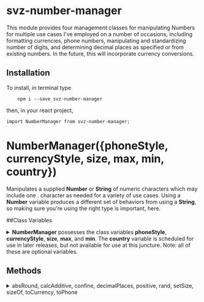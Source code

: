 # svz-number-manager

This module provides four management classes for manipulating Numbers for multiple use cases I've employed on a number of occasions, including formatting currencies, phone numbers, manipulating and standardizing number of digits, and determining decimal places as specified or from existing numbers. In the future, this will incorporate currency conversions.

## Installation
To install, in terminal type

```
	npm i --save svz-number-manager
```

then, in your react project,

```
import NumberManager from svz-number-manager;
```  


# NumberManager({phoneStyle, currencyStyle, size, max, min, country})
Manipulates a supplied <strong>Number</strong> or <strong>String</strong> of numeric characters which may include one . character as needed for a variety of use cases. Using a <strong>Number</strong> variable produces a different set of behaviors from using a <strong>String</strong>, so making sure you're using the right type is important, here.</summary>

##Class Variables
<details><summary><strong>NumberManager</strong> possesses the class variables <strong>phoneStyle</strong>, <strong>currencyStyle</strong>, <strong>size</strong>, <strong>max</strong>, and <strong>min</strong>. The <strong>country</strong> variable is scheduled for use in later releases, but not available for use at this juncture. Note: all of these are optional variables.</summary>
<p>

* **countries**
**READ-ONLY**
This is a list of the styling defaults for each country in a format shown here for the United States.

``
	US: {
		currency: {
			code: 'USD',
			format: "$*.##"
		},
		phone: "(###) ###-####"
	}
``

* **country**  
**Type: String**  
**Default:** US  
**Note:** This is more of a placeholder at the moment, as only US is implemented. Later, more will be added.
This value dictates the defaults for styling based on your country.

* **currencyStyle**  
**Type: String**  
**Default: this.countries[this.country].currency.format** || $\*:##  
This determines the default style for the **toCurrency** function.

* **max**  
**Type: Number**  
This determines the maximum numerical limit of the returned **Number** or **String**

* **min**  
**Type: Number**  
This determines the minimum numerical limit of the returned **Number** or **String**

* **num**  
**Type: Number** || **String**  
The default value used as a number. Automatically restricts by **min** and **max**, and applies **setSize** 

* **phoneStyle**  
**Type: String**  
**Default: this.countries[this.country].phone** || (###) ###-####  
This determines the default style for the **toPhone** function.

* **size**  
**Type: Number** || **String**  
**String:**
<details><summary><strong>Number</strong> Behavior</summary>
<p>

**set:** The number of decimal spaces or length of the number (depending on whether **String** or **Number** is used in the function).  
**get:**

</p>
</details>
<details><summary><strong>String</strong> Behavior</summary>
<p>

If a **.** character is found in the string, **size** is the number of decimal places in the **String** number. If no **.** character is found, **size** is the overall length of the **String**.
**Note:** Be conscious of this methodology, if you want to include a **.** character, but are not attempting to find the decimal places, you will have to set **size** using a **Number**, instead.

</p>
</details>

</p>	
</details>

## Methods

<details><summary>absRound, calcAdditive, confine, decimalPlaces, positive, rand, setSize, sizeOf, toCurrency, toPhone</summary>

### absRound(num, direction, size)
<details><summary></summary>
<p>

* **num**  
**Type: Number** || **String**  
**Default: this.num**  
The target of the function.  


</details>

### calcAdditive
<details><summary>A function to determine </summary>
<p>

* **num**  
**Type: Number** || **String**  
**Default: this.num**  
The target of the function.  

* ** **  
**Type:**  


</p>
</details>

### confine
<details><summary>A function to determine </summary>
<p>

* **num**  
**Type: Number** || **String**  
**Default: this.num**  
The target of the function.  

* ** **  
**Type:**  


</p>
</details>

### decimalPlaces
<details><summary>A function to determine </summary>
<p>

* **num**  
**Type: Number** || **String**  
**Default: this.num**  
The target of the function.  

* ** **  
**Type:**  


</p>
</details>

### positive
<details><summary>A function to determine </summary>
<p>

* **num**  
**Type: Number** || **String**  
**Default: this.num**  
The target of the function.  

* ** **  
**Type:**  


</p>
</details>

### rand
<details><summary>A function to determine </summary>
<p>

* ** **  
**Type:**  


</p>
</details>

### setSize
<details><summary>A function to determine </summary>
<p>

* **num**  
**Type: Number** || **String**  
**Default: this.num**  
The target of the function.  

* ** **  
**Type:**  


</p>
</details>

### sizeOf
<details><summary>A function to determine </summary>
<p>

* **num**  
**Type: Number** || **String**  
**Default: this.num**  
The target of the function.  

* ** **  
**Type:**  


</p>
</details>

### toCurrency
<details><summary>A function to determine </summary>
<p>

* **num**  
**Type: Number** || **String**  
**Default: this.num**  
The target of the function.  

* ** **  
**Type:**  


</p>
</details>

### toPhone(num, style)
<details><summary>Converts <strong>num</strong> to a phone number in a format dictated by <strong>style</strong></summary>
<p>

* **num**
**Type: Number**
The number being used as the target of the function

* **style**
**Type: String**
**Default:** **this.phoneStyle**
This dictates the formatting of the number, using **#** where the digits should be inserted.

</details>

</details>
